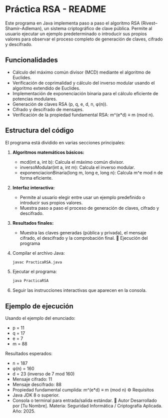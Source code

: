 # Práctica RSA - README
Este programa en Java implementa paso a paso el algoritmo RSA (Rivest–Shamir–Adleman), un sistema criptográfico de clave pública. Permite al usuario ejecutar un ejemplo predeterminado o introducir sus propios valores para observar el proceso completo de generación de claves, cifrado y descifrado.
## Funcionalidades
- Cálculo del máximo común divisor (MCD) mediante el algoritmo de Euclides.
- Verificación de coprimalidad y cálculo del inverso modular usando el algoritmo extendido de Euclides.
- Implementación de exponenciación binaria para el cálculo eficiente de potencias modulares.
- Generación de claves RSA (p, q, e, d, n, φ(n)).
- Cifrado y descifrado de mensajes.
- Verificación de la propiedad fundamental RSA: m^(e*d) ≡ m (mod n).
## Estructura del código
El programa está dividido en varias secciones principales:
1. **Algoritmos matemáticos básicos:**
   - mcd(int a, int b): Calcula el máximo común divisor.
   - inversoModular(int a, int m): Calcula el inverso modular.
   - exponenciacionBinaria(long m, long e, long n): Calcula m^e mod n de forma eficiente.

2. **Interfaz interactiva:**
   - Permite al usuario elegir entre usar un ejemplo predefinido o introducir sus propios valores.
   - Muestra paso a paso el proceso de generación de claves, cifrado y descifrado.

3. **Resultados finales:**
   - Muestra las claves generadas (pública y privada), el mensaje cifrado, el descifrado y la comprobación final.
🚀 Ejecución del programa
1. Compilar el archivo Java:
   ```bash
   javac PracticaRSA.java
   ```
2. Ejecutar el programa:
   ```bash
   java PracticaRSA
   ```
3. Seguir las instrucciones interactivas que aparecen en la consola.
## Ejemplo de ejecución
Usando el ejemplo del enunciado:
- p = 11
- q = 17
- e = 7
- m = 88

Resultados esperados:
- n = 187
- φ(n) = 160
- d = 23 (inverso de 7 mod 160)
- Mensaje cifrado: 11
- Mensaje descifrado: 88
- Propiedad fundamental cumplida: m^(e*d) ≡ m (mod n)
⚙️ Requisitos
- Java JDK 8 o superior.
- Consola o terminal para entrada/salida estándar.
👤 Autor
Desarrollado por [Tu Nombre].
Materia: Seguridad Informática / Criptografía Aplicada.
Año: 2025.
